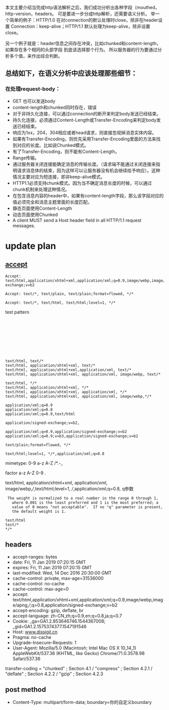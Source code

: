本文主要介绍当完成http语法解析之后，我们成功分析出各种字段（mouthed，http-version，headers。
可是要进一步分成http解析，还需要语义分析。
举一个简单的例子：HTTP/1.0 在对connection的默认处理时close，除非在header设置 Connection：keep-alive；HTTP/1.1 默认处理为keep-alive，除非设置close。

另一个例子就是：header信息之间存在冲突，比如chunked和content-length，如果存在多个相同的头部字段
到底该选择那个行为。
所以服务器的行为要通过分析多个值，来作出综合判断。


## 总结如下，在语义分析中应该处理那些细节：

### 在处理request-body：

- GET 也可以发送body
- content-length和chunked同时存在，错误
- 对于非持久化连接，可以通过connection的断开来判定body发送已经结束。
- 持久化连接，必须通过Content-Length或Transfer-Encoding来判定body发送已经结束。
- 响应为1xx，204，304相应或者head请求，则直接忽视掉消息实体内容。
- 如果有Transfer-Encoding，则优先采用Transfer-Encoding里面的方法来找到对应的长度。比如说Chunked模式。
- 有了Transfer-Encoding，则不能有Content-Length。
- Range传输。
- 通过服务器关闭连接能确定消息的传输长度。（请求端不能通过关闭连接来指明请求消息体的结束，因为这样可以让服务器没有机会继续给予响应）。这种情况主要对应为短连接，即非keep-alive模式。
- HTTP1.1必须支持chunk模式。因为当不确定消息长度的时候，可以通过chunk机制来处理这种情况。
- 在包含消息内容的header中，如果有content-length字段，那么该字段对应的值必须完全和消息主题里面的长度匹配。
- 静态页面使用Content-Length
- 动态页面使用Chunked
- A client MUST send a Host header field in all HTTP/1.1 request
   messages.



# update plan 

## [accept](https://tools.ietf.org/html/rfc7231#section-5.3.2)
```
Accept: text/html,application/xhtml+xml,application/xml;q=0.9,image/webp,image/apng,*/*;q=0.8,application/signed-exchange;v=b2
```

```
Accept: text/*, text/plain, text/plain;format=flowed, */*
```

```
Accept: text/*, text/html, text/html;level=1, */*
```

test pattern
```









text/html, text/*
text/html, application/xhtml+xml, text/*
text/html, application/xhtml+xml,application/xml, text/*
text/html, application/xhtml+xml, application/xml, image/webp, text/*

text/html, */*
text/html, application/xhtml+xml, */*
text/html, application/xhtml+xml, application/xml, */*
text/html, application/xhtml+xml, application/xml, image/webp,*/*

application/xml;q=0.9
application/xml;q=0.8
application/xml;q=0.9,text/html

application/signed-exchange;v=b2,

application/xml;q=0.9,application/signed-exchange;v=b2
application/xml;q=0.9;v=b3,application/signed-exchange;v=b2

text/plain;format=flowed, */*

text/html;level=1, */*,application/xml;q=0.8

```
mimetype:
0-9
a-z
A-Z
/*.-_

factor
a-z
A-Z
0-9
.


text/html, application/xhtml+xml, application/xml, image/webp,*/*,text/html;level=1, */*,application/xml;q=0.8,
q参数
```
 The weight is normalized to a real number in the range 0 through 1,
   where 0.001 is the least preferred and 1 is the most preferred; a
   value of 0 means "not acceptable".  If no "q" parameter is present,
   the default weight is 1.
```



```
test/html
test/*
*/*

```


## headers
- accept-ranges: bytes
- date: Fri, 11 Jan 2019 07:20:15 GMT
- expires: Fri, 11 Jan 2019 07:20:15 GMT
- last-modified: Wed, 14 Dec 2016 20:30:00 GMT
- cache-control: private, max-age=31536000
- cache-control: no-cache
- cache-control: max-age=0
- accept: text/html,application/xhtml+xml,application/xml;q=0.9,image/webp,image/apng,*/*;q=0.8,application/signed-exchange;v=b2
- accept-encoding: gzip, deflate, br
- accept-language: zh-CN,zh;q=0.9,en;q=0.8,ja;q=0.7
- Cookie: _ga=GA1.2.853646746.1544367008; _gid=GA1.2.1575374377.1547191546
- Host: www.dissigil.cn
- Pragma: no-cache
- Upgrade-Insecure-Requests: 1
- User-Agent: Mozilla/5.0 (Macintosh; Intel Mac OS X 10_14_1) AppleWebKit/537.36 (KHTML, like Gecko) Chrome/71.0.3578.98 Safari/537.36


 transfer-coding    = "chunked" ; Section 4.1
                        / "compress" ; Section 4.2.1
                        / "deflate" ; Section 4.2.2
                        / "gzip" ; Section 4.2.3




## post method
- Content-Type: multipart/form-data; boundary=你的自定义boundary
